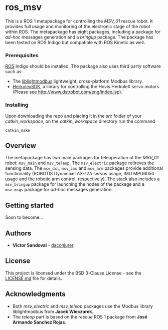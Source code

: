 ros_msv
=========

This is a ROS 1 metapackage for controlling the *MSV_01* rescue robot. It provides full usage and monitoring of the electronic stage of the robot within ROS. The metapackage has eight packages, including a package for *ad-hoc* messages generation and a *bringup* package. The package has been tested on ROS Indigo but compatible with ROS Kinetic as well.

### Prerequisites

[ROS](http://www.ros.org) Indigo should be installed. The package also uses third party software such as:

 - The [liblightmodbus](https://github.com/Jacajack/liblightmodbus) lightweight, cross-platform Modbus library.
 - [HerkulexSDK](https://github.com/daconjurer/), a library for controlling the Hovis HerkuleX servo motors (Please see http://www.dstrobot.com/eng/index.jsp).

### Installing

Upon downloading the repo and placing it in the *src* folder of your *catkin_workspace*, on the *catkin_workspace* directory run the command

```
catkin_make
```

## Overview

The metapackage has two main packages for teleoperation of the *MSV_01* robot: ```msv_main``` and ```msv_teleop```. The ```msv_electric``` package retireves the sensing data. The ```msv_dxl```, ```msv_imu``` and ```msv_arm``` packages provide additional functionality (ROBOTIS Dynamixel AX-12A servos usage, IMU MPU6050 usage and the robotic arm control, respectively). The stack also includes a ```msv_bringup``` package for launching the nodes of the package and a ```msv_msgs``` package for *ad-hoc* messages generation.

## Getting started

Soon to become...

## Authors

* **Victor Sandoval** - [daconjurer](https://github.com/daconjurer)

## License

This project is licensed under the BSD 3-Clause License - see the [LICENSE.md](LICENSE.md) file for details.

## Acknowledgments

* Both *msv_electric* and *msv_teleop* packages use the Modbus library liblightmodbus from **Jacek Wieczorek**.
* The *teleop* part is based on the *rescue* ROS 1 package from **José Armando Sanchez Rojas**.


